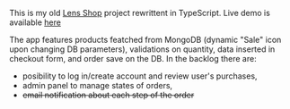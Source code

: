 This is my old [Lens Shop](https://github.com/Robert-Roszak/LensShop) project rewrittent in TypeScript.
Live demo is available [here](https://lens-shop-ts.vercel.app/)

The app features products featched from MongoDB (dynamic "Sale" icon upon changing DB parameters), validations on quantity, data inserted in checkout form, and order save on the DB.
In the backlog there are:
- posibility to log in/create account and review user's purchases,
- admin panel to manage states of orders,
- ~~email notification about each step of the order~~
